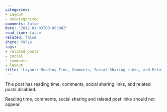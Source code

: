 ```yaml
---
categories:
- Layout
- Uncategorized
comments: false
date: "2012-01-03T00:00:00Z"
read_time: false
related: false
share: false
tags:
- related posts
- social
- comments
- layout
title: 'Layout: Reading Time, Comments, Social Sharing Links, and Related Posts Disabled'
---
```


This post has reading time, comments, social sharing links, and related posts disabled.

Reading time, comments, social sharing and related post links should not appear.
